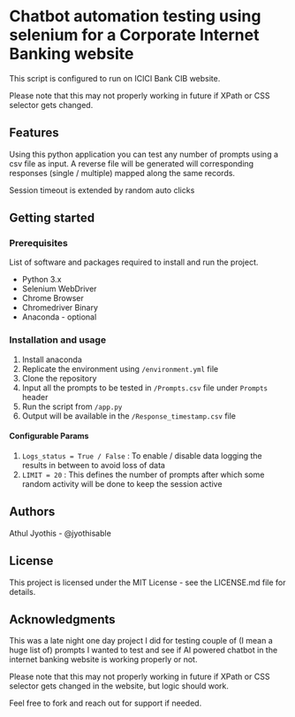 # Chatbot automation testing using selenium for a Corporate Internet Banking website
This script is configured to run on ICICI Bank CIB website.

Please note that this may not properly working in future if XPath or CSS selector gets changed.

## Features
Using this python application you can test any number of prompts using a csv file as input. A reverse file will be generated will corresponding responses (single / multiple) mapped along the same records.

Session timeout is extended by random auto clicks

## Getting started
### Prerequisites
List of software and packages required to install and run the project.
* Python 3.x
* Selenium WebDriver
* Chrome Browser
* Chromedriver Binary
* Anaconda - optional


### Installation and usage
1. Install anaconda 
2. Replicate the environment using `/environment.yml` file
3. Clone the repository
4. Input all the prompts to be tested in `/Prompts.csv` file under `Prompts` header
5. Run the script from `/app.py`
6. Output will be available in the `/Response_timestamp.csv` file

#### Configurable Params
1. `Logs_status = True / False` : To enable / disable data logging the results in between to avoid loss of data
2. `LIMIT = 20` : This defines the number of prompts after which some random activity will be done to keep the session active 

## Authors
Athul Jyothis  - @jyothisable

## License
This project is licensed under the MIT License - see the LICENSE.md file for details.

## Acknowledgments
This was a late night one day project I did for testing couple of (I mean a huge list of) prompts I wanted to test and see if AI powered chatbot in the internet banking website is working properly or not.

Please note that this may not properly working in future if XPath or CSS selector gets changed in the website, but logic should work.

Feel free to fork and reach out for support if needed.